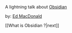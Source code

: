 A lightning talk about [Obsidian](https://obsidian.md/)

by: [Ed MacDonald](mailto:ed@example.com)

[[What is Obsidian ?|next]]
